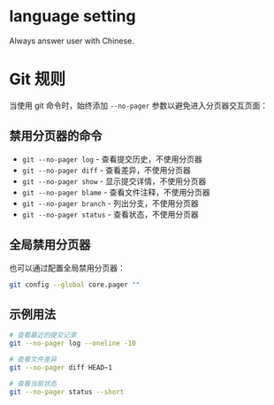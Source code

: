 # language setting
Always answer user with Chinese.

# Git 规则
当使用 git 命令时，始终添加 `--no-pager` 参数以避免进入分页器交互页面：

## 禁用分页器的命令
- `git --no-pager log` - 查看提交历史，不使用分页器
- `git --no-pager diff` - 查看差异，不使用分页器
- `git --no-pager show` - 显示提交详情，不使用分页器
- `git --no-pager blame` - 查看文件注释，不使用分页器
- `git --no-pager branch` - 列出分支，不使用分页器
- `git --no-pager status` - 查看状态，不使用分页器

## 全局禁用分页器
也可以通过配置全局禁用分页器：
```bash
git config --global core.pager ""
```

## 示例用法
```bash
# 查看最近的提交记录
git --no-pager log --oneline -10

# 查看文件差异
git --no-pager diff HEAD~1

# 查看当前状态
git --no-pager status --short
```